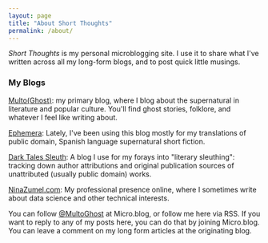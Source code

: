 ```yaml
---
layout: page
title: "About Short Thoughts"
permalink: /about/
---
```


*Short Thoughts* is my personal microblogging site. I use it to share what I've written across all my long-form blogs, and to post quick little musings.

### My Blogs

[Multo(Ghost)](https://multoghost.wordpress.com): my primary blog, where I blog about the supernatural in literature and popular culture. You'll find ghost stories, folklore, and whatever I feel like writing about.

[Ephemera](https://exiw.wordpress.com): Lately, I've been using this blog mostly for my translations of public domain, Spanish language supernatural short fiction.

[Dark Tales Sleuth](https://darktalessleuth.wordpress.com): A blog I use for my forays into "literary sleuthing": tracking down author attributions and original publication sources of unattributed (usually public domain) works.

[NinaZumel.com](https://ninazumel.com): My professional presence online, where I sometimes write about data science and other technical interests. 

You can follow [@MultoGhost](https://micro.blog/MultoGhost) at Micro.blog, or follow me here via RSS. If you want to reply to any of my posts here, you can do that by joining Micro.blog. You can leave a comment on my long form articles at the originating blog.
